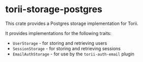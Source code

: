 # torii-storage-postgres

This crate provides a Postgres storage implementation for Torii.

It provides implementations for the following traits:

- `UserStorage` - for storing and retrieving users
- `SessionStorage` - for storing and retrieving sessions
- `EmailAuthStorage` - for use by the `torii-auth-email` plugin
